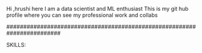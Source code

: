 Hi ,hrushi here
I am a data scientist and  ML enthusiast
This is my git hub profile where you can see my professional work and collabs


########################################################################


SKILLS:
